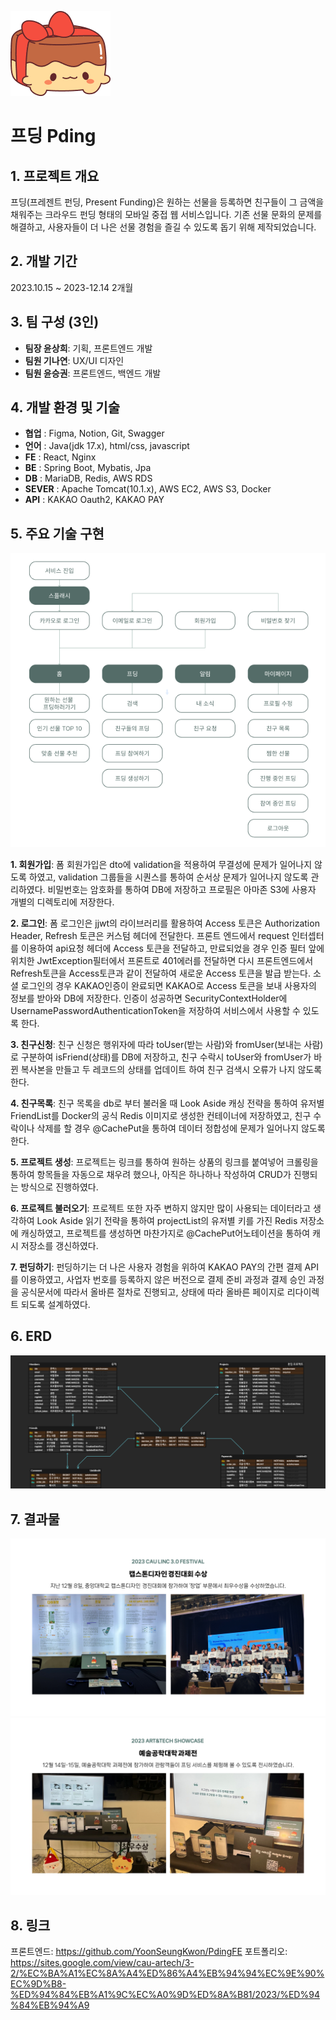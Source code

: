 ![로고](https://github.com/YoonSeungKwon/Capstone1/blob/master/pding4.png)
# 프딩 Pding

## 1. 프로젝트 개요 
  프딩(프레젠트 펀딩, Present Funding)은 원하는 선물을 등록하면 친구들이 그 금액을 채워주는 크라우드 펀딩 형태의 모바일 중접 웹 서비스입니다.
  기존 선물 문화의 문제를 해결하고, 사용자들이 더 나은 선물 경험을 즐길 수 있도록 돕기 위해 제작되었습니다.

## 2. 개발 기간 
2023.10.15 ~ 2023-12.14 2개월

## 3. 팀 구성 (3인)
  + **팀장 윤상희**: 기획, 프론트엔드 개발
  + **팀원 기나연**: UX/UI 디자인
  + **팀원 윤승권**: 프론트엔드, 백엔드 개발 

 ## 4. 개발 환경 및 기술
  + **협업** :     Figma, Notion, Git, Swagger
  + **언어** :     Java(jdk 17.x), html/css, javascript
  + **FE** :       React, Nginx
  + **BE** :       Spring Boot, Mybatis, Jpa
  + **DB** :       MariaDB, Redis, AWS RDS
  + **SEVER** :    Apache Tomcat(10.1.x), AWS EC2, AWS S3, Docker
  + **API** :      KAKAO Oauth2, KAKAO PAY


 ## 5. 주요 기술 구현

![와이어 프레임](https://github.com/YoonSeungKwon/Capstone1/blob/master/pding2.png)
 
  **1. 회원가입**: 폼 회원가입은 dto에 validation을 적용하여 무결성에 문제가 일어나지 않도록 하였고, validation 그룹들을 시퀀스를 통하여 순서상 문제가 일어나지 않도록 관리하였다. 비밀번호는 암호화를 통하여 DB에 저장하고 프로필은 아마존 S3에 사용자 개별의 디렉토리에 저장한다.
    
  **2. 로그인**: 폼 로그인은 jjwt의 라이브러리를 활용하여 Access 토큰은 Authorization Header, Refresh 토큰은 커스텀 헤더에 전달한다. 프론트 엔드에서 request 인터셉터를 이용하여 api요청 헤더에 Access 토큰을 전달하고, 만료되었을 경우 인증 필터 앞에 위치한 JwtException필터에서 프론트로 401에러를 전달하면 다시 프론트엔드에서 Refresh토큰을 Access토큰과 같이 전달하여 새로운 Access 토큰을 발급 받는다. 소셜 로그인의 경우 KAKAO인증이 완료되면 KAKAO로 Access 토큰을 보내 사용자의 정보를 받아와 DB에 저장한다. 인증이 성공하면 SecurityContextHolder에 UsernamePasswordAuthenticationToken을 저장하여 서비스에서 사용할 수 있도록 한다.

  
  **3. 친구신청**: 친구 신청은 행위자에 따라 toUser(받는 사람)와 fromUser(보내는 사람)로 구분하여 isFriend(상태)를 DB에 저장하고, 친구 수락시 toUser와 fromUser가 바뀐 복사본을 만들고 두 레코드의 상태를 업데이트 하여 친구 검색시 오류가 나지 않도록 한다.

  
  **4. 친구목록**: 친구 목록을 db로 부터 불러올 때 Look Aside 캐싱 전략을 통하여 유저별 FriendList를 Docker의 공식 Redis 이미지로 생성한 컨테이너에 저장하였고, 친구 수락이나 삭제를 할 경우 @CachePut을 통하여 데이터 정합성에 문제가 일어나지 않도록 한다.

  
  **5. 프로젝트 생성**: 프로젝트는 링크를 통하여 원하는 상품의 링크를 붙여넣어 크롤링을 통하여 항목들을 자동으로 채우려 했으나, 아직은 하나하나 작성하여 CRUD가 진행되는 방식으로 진행하였다.

  
  **6. 프로젝트 불러오기**: 프로젝트 또한 자주 변하지 않지만 많이 사용되는 데이터라고 생각하여 Look Aside 읽기 전략을 통하여 projectList의 유저별 키를 가진 Redis 저장소에 캐싱하였고, 프로젝트를 생성하면 마찬가지로 @CachePut어노테이션을 통하여 캐시 저장소를 갱신하였다.

  
  **7. 펀딩하기**: 펀딩하기는 더 나은 사용자 경험을 위하여 KAKAO PAY의 간편 결제 API를 이용하였고, 사업자 번호를 등록하지 않은 버전으로 결제 준비 과정과 결제 승인 과정을 공식문서에 따라서 올바른 절차로 진행되고, 상태에 따라 올바른 페이지로 리다이렉트 되도록 설계하였다.

## 6. ERD
![데이터베이스](https://github.com/YoonSeungKwon/Capstone1/blob/master/pding3.png)

## 7. 결과물

![경진대회](https://github.com/YoonSeungKwon/Capstone1/blob/master/pding6.png)
![과제전](https://github.com/YoonSeungKwon/Capstone1/blob/master/pding7.png)

## 8. 링크
프론트엔드: <https://github.com/YoonSeungKwon/PdingFE>
포트폴리오: <https://sites.google.com/view/cau-artech/3-2/%EC%BA%A1%EC%8A%A4%ED%86%A4%EB%94%94%EC%9E%90%EC%9D%B8-%ED%94%84%EB%A1%9C%EC%A0%9D%ED%8A%B81/2023/%ED%94%84%EB%94%A9>
